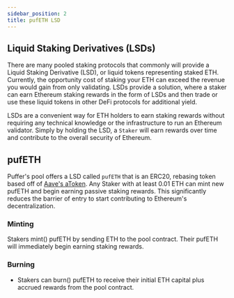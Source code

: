```yaml
---
sidebar_position: 2
title: pufETH LSD
---
```


## Liquid Staking Derivatives (LSDs)
There are many pooled staking protocols that commonly will provide a Liquid Staking Derivative (LSD), or liquid tokens representing staked ETH. Currently, the opportunity cost of staking your ETH can exceed the revenue you would gain from only validating. LSDs provide a solution, where a staker can earn Ethereum staking rewards in the form of LSDs and then trade or use these liquid tokens in other DeFi protocols for additional yield.

LSDs are a convenient way for ETH holders to earn staking rewards without requiring any technical knowledge or the infrastructure to run an Ethereum validator. Simply by holding the LSD, a `Staker` will earn rewards over time and contribute to the overall security of Ethereum.

## pufETH
Puffer's pool offers a LSD called `pufETH` that is an ERC20, rebasing token based off of [Aave's aToken](https://docs.aave.com/developers/tokens/atoken). Any Staker with at least 0.01 ETH can mint new pufETH and begin earning passive staking rewards. This significantly reduces the barrier of entry to start contributing to Ethereum's decentralization.

### Minting
Stakers mint() pufETH by sending ETH to the pool contract. Their pufETH will immediately begin earning staking rewards. 

### Burning
- Stakers can burn() pufETH to receive their initial ETH capital plus accrued rewards from the pool contract.